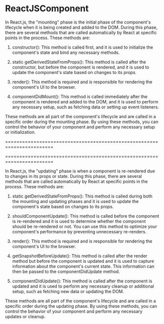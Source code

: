 # ReactJSComponent

In React.js, the "mounting" phase is the initial phase of the component's lifecycle when it is being created and added to the DOM. During this phase, there are several methods that are called automatically by React at specific points in the process. These methods are:

1. constructor(): This method is called first, and it is used to initialize the component's state and bind any necessary methods.

2. static getDerivedStateFromProps(): This method is called after the constructor, but before the component is rendered, and it is used to update the component's state based on changes to its props.

3. render(): This method is required and is responsible for rendering the component's UI to the browser.

4. componentDidMount(): This method is called immediately after the component is rendered and added to the DOM, and it is used to perform any necessary setup, such as fetching data or setting up event listeners.

These methods are all part of the component's lifecycle and are called in a specific order during the mounting phase. By using these methods, you can control the behavior of your component and perform any necessary setup or initialization.

=======================================================================

=======================================================================

In React.js, the "updating" phase is when a component is re-rendered due to changes in its props or state. During this phase, there are several methods that are called automatically by React at specific points in the process. These methods are:

1. static getDerivedStateFromProps(): This method is called during both the mounting and updating phases and it is used to update the component's state based on changes to its props.

2. shouldComponentUpdate(): This method is called before the component is re-rendered and it is used to determine whether the component should be re-rendered or not. You can use this method to optimize your component's performance by preventing unnecessary re-renders.

3. render(): This method is required and is responsible for rendering the component's UI to the browser.

4. getSnapshotBeforeUpdate(): This method is called after the render method but before the component is updated and it is used to capture information about the component's current state. This information can then be passed to the componentDidUpdate method.

5. componentDidUpdate(): This method is called after the component is updated and it is used to perform any necessary cleanup or additional setup, such as fetching new data or updating the DOM.

These methods are all part of the component's lifecycle and are called in a specific order during the updating phase. By using these methods, you can control the behavior of your component and perform any necessary updates or cleanup.
